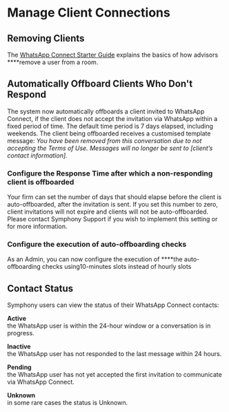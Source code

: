 # Manage Client Connections

## **Removing Clients**

The [WhatsApp Connect Starter Guide](https://goto.symphony.com/rs/945-HBF-959/images/SYM_2021_1PGR_WhatApp_Starter_Guide.pdf) explains the basics of how advisors ****remove a user from a room.

## **Automatically Offboard Clients Who Don't Respond** 

The system now automatically offboards a client invited to WhatsApp Connect, if the client does not accept the invitation via WhatsApp within a fixed period of time. The default time period is 7 days elapsed, including weekends. The client being offboarded receives a customised template message: _You have been removed from this conversation due to not accepting the Terms of Use. Messages will no longer be sent to \[client’s contact information\]._

### Configure the Response Time after which a non-responding client is offboarded

Your firm can set the number of days that should elapse before the client is auto-offboarded, after the invitation is sent. If you set this number to zero, client invitations will not expire and clients will not be auto-offboarded. Please contact Symphony Support if you wish to implement this setting or for more information.

### Configure the execution of auto-offboarding checks

As an Admin, you can now configure the execution of ****the auto-offboarding checks   using10-minutes slots instead of hourly slots  


## **Contact Status**

Symphony users can view the status of their WhatsApp Connect contacts:

**Active**   
the WhatsApp user is within the 24-hour window or a conversation is in progress. 

**Inactive**  
the WhatsApp user has not responded to the last message within 24 hours. 

**Pending**   
the WhatsApp user has not yet accepted the first invitation to communicate via WhatsApp Connect.

**Unknown**  
in some rare cases the status is Unknown.

